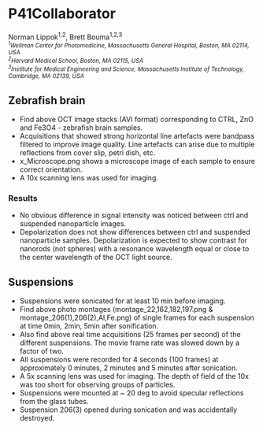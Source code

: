 # P41Collaborator

Norman Lippok<sup>1,2</sup>, Brett Bouma<sup>1,2,3</sup> <br>
<i><sub><sup>1</sup>Wellman Center for Photomedicine, Massachusetts General Hospital, Boston, MA 02114, USA<br>
<sup>2</sup>Harvard Medical School, Boston, MA 02115, USA<br>
<sup>3</sup>Institute for Medical Engineering and Science, Massachusetts Institute of Technology, Cambridge, MA 02139, USA </sub>
</i> 

## Zebrafish brain
* Find above OCT image stacks (AVI format) corresponding to CTRL, ZnO and Fe3O4 - zebrafish brain samples.
* Acquisitions that showed strong horizontal line artefacts were bandpass filtered to improve image quality. Line artefacts can arise due to multiple reflections from cover slip, petri dish, etc. 
* x_Microscope.png shows a microscope image of each sample to ensure correct orientation. 
* A 10x scanning lens was used for imaging.

### Results
* No obvious difference in signal intensity was noticed between ctrl and suspended nanoparticle images.
* Depolarization does not show differences between ctrl and suspended nanoparticle samples. Depolarization is expected to show contrast for nanorods (not spheres) with a resonance wavelength equal or close to the center wavelength of the OCT light source.

## Suspensions
* Suspensions were sonicated for at least 10 min before imaging.
* Find above photo montages (montage_22,162,182,197.png & montage_206(1),206(2),Al,Fe.png) of single frames for each suspension at time 0min, 2min, 5min after sonification.
* Also find above real time acquisitions (25 frames per second) of the different suspensions. The movie frame rate was slowed down by a factor of two. 
* All suspensions were recorded for 4 seconds (100 frames) at approximately 0 minutes, 2 minutes and 5 minutes after sonication. 
* A 5x scanning lens was used for imaging. The depth of field of the 10x was too short for observing groups of particles.
* Suspensions were mounted at ~ 20 deg to avoid specular reflections from the glass tubes. 
* Suspension 206(3) opened during sonication and was accidentally destroyed.
